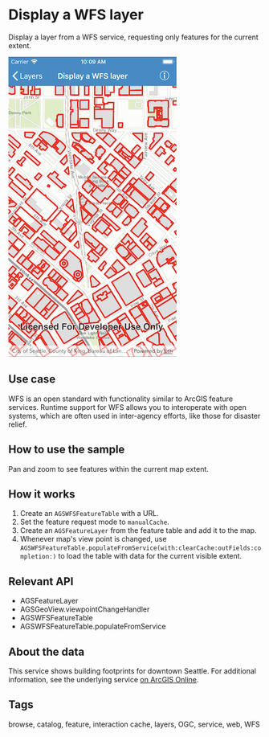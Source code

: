 # Display a WFS layer

Display a layer from a WFS service, requesting only features for the current extent.

![Display a WFS layer sample](display-wfs-layer.png)

## Use case

WFS is an open standard with functionality similar to ArcGIS feature services. Runtime support for WFS allows you to interoperate with open systems, which are often used in inter-agency efforts, like those for disaster relief.

## How to use the sample

Pan and zoom to see features within the current map extent.

## How it works

1. Create an `AGSWFSFeatureTable` with a URL.
2. Set the feature request mode to `manualCache`.
3. Create an `AGSFeatureLayer` from the feature table and add it to the map.
4. Whenever map's view point is changed, use `AGSWFSFeatureTable.populateFromService(with:clearCache:outFields:completion:)` to load the table with data for the current visible extent.

## Relevant API

* AGSFeatureLayer
* AGSGeoView.viewpointChangeHandler
* AGSWFSFeatureTable
* AGSWFSFeatureTable.populateFromService

## About the data

This service shows building footprints for downtown Seattle. For additional information, see the underlying service [on ArcGIS Online](https://arcgisruntime.maps.arcgis.com/home/item.html?id=1b81d35c5b0942678140efc29bc25391).

## Tags

browse, catalog, feature, interaction cache, layers, OGC, service, web, WFS
